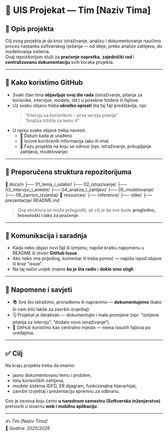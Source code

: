 # 📘 UIS Projekat — Tim [Naziv Tima]

## 🎯 Opis projekta
Cilj ovog projekta je da kroz istraživanje, analizu i dokumentovanje naučimo proces nastanka softverskog rješenja — od ideje, preko analize zahtjeva, do modelovanja sistema.  
Ovaj repozitorijum služi za **praćenje napretka**, **zajednički rad** i **centralizovanu dokumentaciju** svih koraka projekta.

---

## 🧩 Kako koristimo GitHub
- Svaki član tima **objavljuje svoj dio rada** (istraživanje, pitanja za korisnike, intervjue, modele, itd.) u posebne foldere ili fajlove.  
- Uz svaku objavu treba **ukratko opisati** šta taj fajl predstavlja, npr:  
  > “Intervju sa korisnikom – prva verzija pitanja”  
  > “Analiza tržišta za temu X”  
- U opisu svake objave treba navesti:
  - 📅 Datum kada je urađeno  
  - 🔗 Izvore korišćenih informacija (ako ih ima)  
  - 🧠 Fazu projekta na koju se odnosi (npr. istraživanje, prikupljanje zahtjeva, modelovanje)

---

## 📄 Preporučena struktura repozitorijuma

📂 docs/n
├── 01_tema_i_odabir/
├── 02_istrazivanje/
├── 03_intervjui_i_ankete/
├── 04_analiza_i_zahtjevi/
├── 05_modelovanje/
├── 06_zavrsni_izvjestaj/
📂 resources/
├── reference/
├── slike/
├── prezentacije/
README.md

> Ova struktura se može prilagoditi, ali cilj je da sve bude **pregledno, hronološki i lako za praćenje**.

---

## 💬 Komunikacija i saradnja
- Kada neko objavi novi fajl ili izmjenu, napiše kratku napomenu u README ili otvori **GitHub Issue**.  
- Ako neko ima prijedlog, komentar ili treba pomoć — napiše ispod objave ili kroz “issue”.  
- Na taj način uvijek znamo **ko je šta radio** i **dokle smo stigli**.  

---

## 🧠 Napomene i savjeti
- 📚 Sve što istražimo, pronađemo ili napravimo — **dokumentujemo** (kako bi nam bilo lakše za završni izvještaj).  
- 🗓️ Projekat je iterativan — dokumentujte i male promjene (npr. “izmjena pitanja za intervju”, “dodato novo istraživanje”).  
- 👥 GitHub koristimo kao centralno mjesto — nema rasutih fajlova po uređajima.

---

## ✅ Cilj
Na kraju projekta treba da imamo:
- jasno dokumentovanu temu i problem,
- listu korisničkih zahtjeva,
- modele sistema (DFD, ER dijagram, funkcionalna hijerarhija),
- završni izvještaj i prezentaciju spremnu za odbranu.  

Ovo je osnova koju ćemo **u narednom semestru (Softversko inženjerstvo)** pretvoriti u stvarnu **web i mobilnu aplikaciju**.

---

✍️ *Tim [Naziv Tima]*  
📅 *Godina: 2025/2026*  

